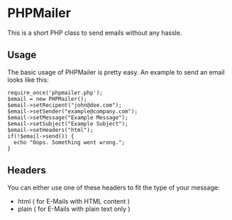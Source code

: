 # PHPMailer

This is a short PHP class to send emails without any hassle.

## Usage

The basic usage of PHPMailer is pretty easy. An example to send an email looks like this:

    require_once('phpmailer.php');
    $email = new PHPMailer();
    $email->setRecipent("john@doe.com");
    $email->setSender("example@company.com");
    $email->setMessage("Example Message");
    $email->setSubject("Example Subject");
    $email->setHeaders("html");
    if(!$email->send()) {
      echo "Oops. Something went wrong.";
    }
    
## Headers

You can either use one of these headers to fit the type of your message:

* html ( for E-Mails with HTML content )
* plain ( for E-Mails with plain text only )
